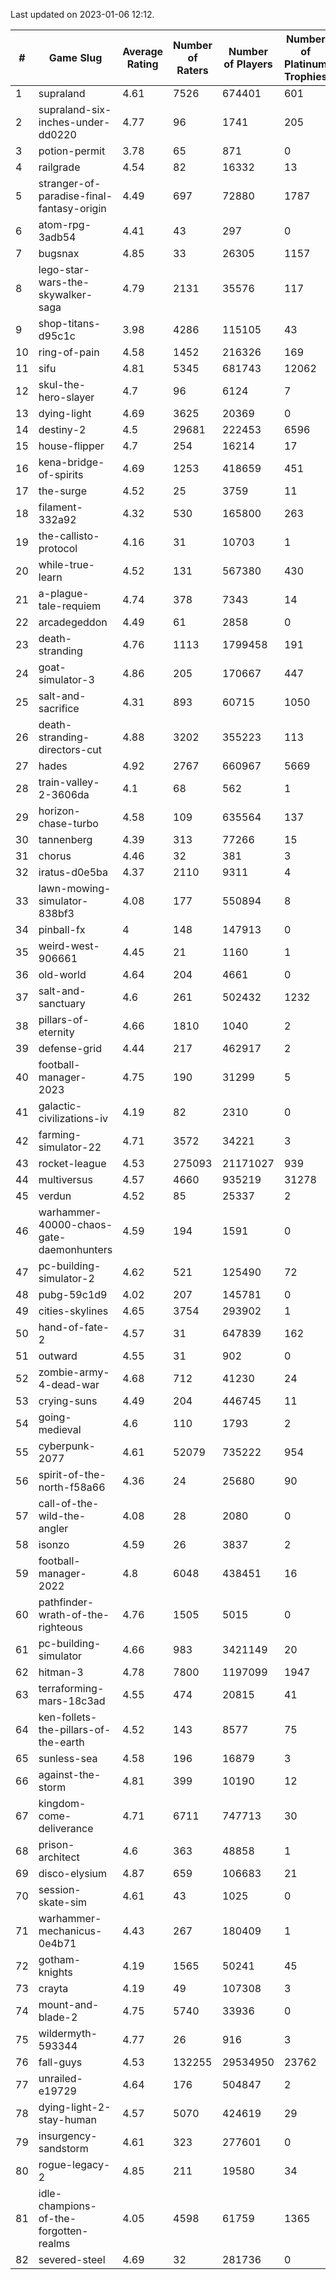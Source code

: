 Last updated on 2023-01-06 12:12.


|#|Game Slug|Average Rating|Number of Raters|Number of Players|Number of Platinum Trophies|Max Rarity (%)|
|---|---|---|---|---|---|---|
|1|supraland|4.61|7526|674401|601|99|
|2|supraland-six-inches-under-dd0220|4.77|96|1741|205|99|
|3|potion-permit|3.78|65|871|0|98|
|4|railgrade|4.54|82|16332|13|98|
|5|stranger-of-paradise-final-fantasy-origin|4.49|697|72880|1787|98|
|6|atom-rpg-3adb54|4.41|43|297|0|97|
|7|bugsnax|4.85|33|26305|1157|97|
|8|lego-star-wars-the-skywalker-saga|4.79|2131|35576|117|97|
|9|shop-titans-d95c1c|3.98|4286|115105|43|97|
|10|ring-of-pain|4.58|1452|216326|169|96|
|11|sifu|4.81|5345|681743|12062|96|
|12|skul-the-hero-slayer|4.7|96|6124|7|96|
|13|dying-light|4.69|3625|20369|0|95|
|14|destiny-2|4.5|29681|222453|6596|94|
|15|house-flipper|4.7|254|16214|17|94|
|16|kena-bridge-of-spirits|4.69|1253|418659|451|94|
|17|the-surge|4.52|25|3759|11|94|
|18|filament-332a92|4.32|530|165800|263|93|
|19|the-callisto-protocol|4.16|31|10703|1|93|
|20|while-true-learn|4.52|131|567380|430|93|
|21|a-plague-tale-requiem|4.74|378|7343|14|91|
|22|arcadegeddon|4.49|61|2858|0|91|
|23|death-stranding|4.76|1113|1799458|191|91|
|24|goat-simulator-3|4.86|205|170667|447|91|
|25|salt-and-sacrifice|4.31|893|60715|1050|91|
|26|death-stranding-directors-cut|4.88|3202|355223|113|90|
|27|hades|4.92|2767|660967|5669|89|
|28|train-valley-2-3606da|4.1|68|562|1|89|
|29|horizon-chase-turbo|4.58|109|635564|137|88|
|30|tannenberg|4.39|313|77266|15|88|
|31|chorus|4.46|32|381|3|86|
|32|iratus-d0e5ba|4.37|2110|9311|4|85|
|33|lawn-mowing-simulator-838bf3|4.08|177|550894|8|85|
|34|pinball-fx|4|148|147913|0|85|
|35|weird-west-906661|4.45|21|1160|1|85|
|36|old-world|4.64|204|4661|0|83|
|37|salt-and-sanctuary|4.6|261|502432|1232|83|
|38|pillars-of-eternity|4.66|1810|1040|2|81|
|39|defense-grid|4.44|217|462917|2|80|
|40|football-manager-2023|4.75|190|31299|5|80|
|41|galactic-civilizations-iv|4.19|82|2310|0|79|
|42|farming-simulator-22|4.71|3572|34221|3|77|
|43|rocket-league|4.53|275093|21171027|939|77|
|44|multiversus|4.57|4660|935219|31278|76|
|45|verdun|4.52|85|25337|2|76|
|46|warhammer-40000-chaos-gate-daemonhunters|4.59|194|1591|0|75|
|47|pc-building-simulator-2|4.62|521|125490|72|74|
|48|pubg-59c1d9|4.02|207|145781|0|73|
|49|cities-skylines|4.65|3754|293902|1|72|
|50|hand-of-fate-2|4.57|31|647839|162|72|
|51|outward|4.55|31|902|0|72|
|52|zombie-army-4-dead-war|4.68|712|41230|24|67|
|53|crying-suns|4.49|204|446745|11|66|
|54|going-medieval|4.6|110|1793|2|66|
|55|cyberpunk-2077|4.61|52079|735222|954|65|
|56|spirit-of-the-north-f58a66|4.36|24|25680|90|64|
|57|call-of-the-wild-the-angler|4.08|28|2080|0|59|
|58|isonzo|4.59|26|3837|2|58|
|59|football-manager-2022|4.8|6048|438451|16|49|
|60|pathfinder-wrath-of-the-righteous|4.76|1505|5015|0|49|
|61|pc-building-simulator|4.66|983|3421149|20|48|
|62|hitman-3|4.78|7800|1197099|1947|47|
|63|terraforming-mars-18c3ad|4.55|474|20815|41|46|
|64|ken-follets-the-pillars-of-the-earth|4.52|143|8577|75|45|
|65|sunless-sea|4.58|196|16879|3|36|
|66|against-the-storm|4.81|399|10190|12|35|
|67|kingdom-come-deliverance|4.71|6711|747713|30|30|
|68|prison-architect|4.6|363|48858|1|30|
|69|disco-elysium|4.87|659|106683|21|28|
|70|session-skate-sim|4.61|43|1025|0|26|
|71|warhammer-mechanicus-0e4b71|4.43|267|180409|1|25|
|72|gotham-knights|4.19|1565|50241|45|24|
|73|crayta|4.19|49|107308|3|23|
|74|mount-and-blade-2|4.75|5740|33936|0|23|
|75|wildermyth-593344|4.77|26|916|3|14|
|76|fall-guys|4.53|132255|29534950|23762|8|
|77|unrailed-e19729|4.64|176|504847|2|8|
|78|dying-light-2-stay-human|4.57|5070|424619|29|6|
|79|insurgency-sandstorm|4.61|323|277601|0|6|
|80|rogue-legacy-2|4.85|211|19580|34|3|
|81|idle-champions-of-the-forgotten-realms|4.05|4598|61759|1365|2|
|82|severed-steel|4.69|32|281736|0|0.7|
